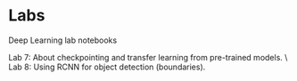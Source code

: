 # Labs
Deep Learning lab notebooks

Lab 7: About checkpointing and transfer learning from pre-trained models. \\
Lab 8: Using RCNN for object detection (boundaries).
